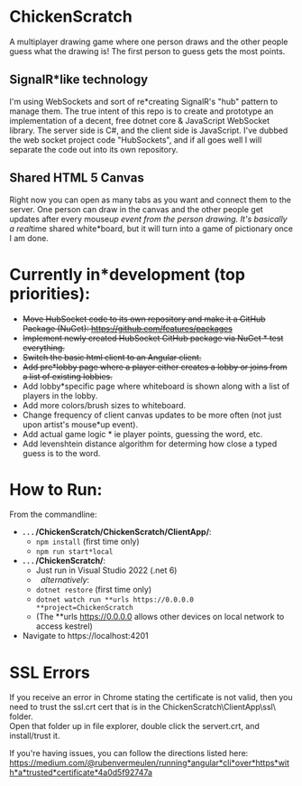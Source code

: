 # ChickenScratch

A multiplayer drawing game where one person draws and the other people guess what the drawing is! The first person to guess gets the most points.

## SignalR\*like technology

I'm using WebSockets and sort of re\*creating SignalR's "hub" pattern to manage them. The true intent of this repo is to create and prototype an implementation of a decent, free dotnet core & JavaScript WebSocket library. The server side is C#, and the client side is JavaScript. I've dubbed the web socket project code "HubSockets", and if all goes well I will separate the code out into its own repository.

## Shared HTML 5 Canvas

Right now you can open as many tabs as you want and connect them to the server. One person can draw in the canvas and the other people get updates after every mouse*up event from the person drawing. It's basically a real*time shared white\*board, but it will turn into a game of pictionary once I am done.

# Currently in\*development (top priorities):

- ~~Move HubSocket code to its own repository and make it a GitHub Package (NuGet): https://github.com/features/packages~~
- ~~Implement newly created HubSocket GitHub package via NuGet \* test everything.~~
- ~~Switch the basic html client to an Angular client.~~
- ~~Add pre\*lobby page where a player either creates a lobby or joins from a list of existing lobbies.~~
- Add lobby\*specific page where whiteboard is shown along with a list of players in the lobby.
- Add more colors/brush sizes to whiteboard.
- Change frequency of client canvas updates to be more often (not just upon artist's mouse\*up event).
- Add actual game logic \* ie player points, guessing the word, etc.
- Add levenshtein distance algorithm for determing how close a typed guess is to the word.

# How to Run:

From the commandline:

- **. . . /ChickenScratch/ChickenScratch/ClientApp/**:
  - `npm install` (first time only)
  - `npm run start*local`
- **. . . /ChickenScratch/**:
  - Just run in Visual Studio 2022 (.net 6)
  - &nbsp;&nbsp;_alternatively_:
  - `dotnet restore` (first time only)
  - `dotnet watch run **urls https://0.0.0.0 **project=ChickenScratch `
  - (The \*\*urls https://0.0.0.0 allows other devices on local network to access kestrel)
- Navigate to https://localhost:4201

# SSL Errors

If you receive an error in Chrome stating the certificate is not valid, then you need to trust the ssl.crt cert that is in the ChickenScratch\ClientApp\ssl\ folder.  
Open that folder up in file explorer, double click the servert.crt, and install/trust it.

If you're having issues, you can follow the directions listed here: https://medium.com/@rubenvermeulen/running*angular*cli*over*https*with*a*trusted*certificate*4a0d5f92747a
